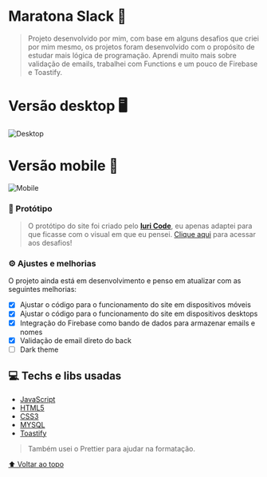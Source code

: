 # Maratona Slack 👟

> Projeto desenvolvido por mim, com base em alguns desafios que criei por mim mesmo, os projetos foram desenvolvido com o propósito de estudar mais lógica de programação. Aprendi muito mais sobre validação de emails, trabalhei com Functions e um pouco de Firebase e Toastify.

# Versão desktop 🖥

![Desktop](https://user-images.githubusercontent.com/92998471/183894392-3ce2d574-bcb1-493f-8e5e-caf84102acf0.png)

# Versão mobile 📱

![Mobile](https://user-images.githubusercontent.com/92998471/183894389-8f6d6b26-1c76-43a5-abd1-bd9ac1fcd5cc.png)


### 🎨 Protótipo

> O protótipo do site foi criado pelo [**Iuri Code**](https://iuricode.com/), eu apenas adaptei para que ficasse com o visual em que eu pensei. [Clique aqui](https://www.figma.com/file/Yb9IBH56g7T1hdIyZ3BMNO/Desafios---Codel%C3%A2ndia?node-id=624%3A2) para acessar aos desafios!

### ⚙ Ajustes e melhorias

O projeto ainda está em desenvolvimento e penso em atualizar com as seguintes melhorias:

- [x] Ajustar o código para o funcionamento do site em dispositivos móveis
- [x] Ajustar o código para o funcionamento do site em dispositivos desktops
- [x] Integração do Firebase como bando de dados para armazenar emails e nomes
- [x] Validação de email direto do back
- [ ] Dark theme

## 💻 Techs e libs usadas

- [JavaScript](https://www.javascript.com/)
- [HTML5](https://developer.mozilla.org/en-US/docs/Web/HTML)
- [CSS3](https://developer.mozilla.org/en-US/docs/Web/CSS)
- [MYSQL](https://www.mysql.com/)
- [Toastify](https://apvarun.github.io/toastify-js/)

> Também usei o Prettier para ajudar na formatação.

[⬆ Voltar ao topo](#Maratona-Slack)<br>
